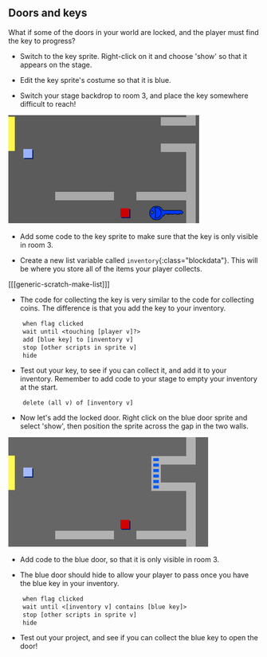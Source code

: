 ## Doors and keys

What if some of the doors in your world are locked, and the player must find the key to progress?

+ Switch to the key sprite. Right-click on it and choose 'show' so that it appears on the stage.

+ Edit the key sprite's costume so that it is blue.

+  Switch your stage backdrop to room 3, and place the key somewhere difficult to reach!

 ![screenshot](images/world-key.png)

+ Add some code to the key sprite to make sure that the key is only visible in room 3.

+ Create a new list variable called `inventory`{:class="blockdata"}. This will be where you store all of the items your player collects.

[[[generic-scratch-make-list]]]

+ The code for collecting the key is very similar to the code for collecting coins. The difference is that you add the key to your inventory.

```blocks
	when flag clicked
	wait until <touching [player v]?>
	add [blue key] to [inventory v]
	stop [other scripts in sprite v]
	hide
```

+ Test out your key, to see if you can collect it, and add it to your inventory. Remember to add code to your stage to empty your inventory at the start.

```blocks
	delete (all v) of [inventory v]
```

+ Now let's add the locked door. Right click on the blue door sprite and select 'show', then position the sprite across the gap in the two walls.

![screenshot](images/world-door.png)

+ Add code to the blue door, so that it is only visible in room 3.

+ The blue door should hide to allow your player to pass once you have the blue key in your inventory.

```blocks
	when flag clicked
	wait until <[inventory v] contains [blue key]>
	stop [other scripts in sprite v]
	hide
```

+ Test out your project, and see if you can collect the blue key to open the door!
